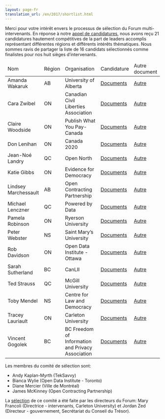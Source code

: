 ```yaml
---
layout: page-fr
translation_url: /en/2017/shortlist.html
---
```

Merci pour votre intérêt envers le processus de sélection du Forum multi-intervenants. En réponse à notre [appel de candidatures](http://www.opengovdialogue.ca/fr/postuler-au-forum-multi-intervenants.html), nous avons reçu 21 candidatures hautement compétitives de la part de leaders accomplis représentant différentes régions et différents intérêts thématiques. Nous sommes ravis de partager la liste de 16 candidats sélectionnés comme finalistes pour nos huit sièges d’intervenants.

<table class="table table-striped">
  <thead>
    <tr>
      <td>Nom</td>
      <td>Région</td>
      <td>Organisation</td>
      <td>Candidature</td>
      <td>Autre document</td>
    </tr>
  </thead>
  <tbody>
    <tr>
      <td>Amanda Wakaruk</td>
      <td>AB</td>
      <td>University of Alberta</td>
      <td><a href="/files/2017/nominations/amanda-wakaruk.pdf">Documents</a></td>
      <td><a href="/files/2017/materials/amanda-wakaruk.pdf">Autre</a></td>
    </tr>
    <tr>
      <td>Cara Zwibel</td>
      <td>ON</td>
      <td>Canadian Civil Liberties Association</td>
      <td><a href="/files/2017/nominations/cara-zwibel.pdf">Documents</a></td>
      <td><a href="/files/2017/materials/cara-zwibel.pdf">Autre</a></td>
    </tr>
    <tr>
      <td>Claire Woodside</td>
      <td>ON</td>
      <td>Publish What You Pay-Canada</td>
      <td><a href="/files/2017/nominations/claire-woodside.pdf">Documents</a></td>
      <td><a href="/files/2017/materials/claire-woodside.pdf">Autre</a></td>
    </tr>
    <tr>
      <td>Don Lenihan</td>
      <td>ON</td>
      <td>Canada 2020</td>
      <td><a href="/files/2017/nominations/don-lenihan.pdf">Documents</a></td>
      <td><a href="/files/2017/materials/don-lenihan.pdf">Autre</a></td>
    </tr>
    <tr>
      <td>Jean-Noé Landry</td>
      <td>QC</td>
      <td>Open North</td>
      <td><a href="/files/2017/nominations/jean-noe-landry.pdf">Documents</a></td>
      <td><a href="/files/2017/materials/jean-noe-landry.pdf">Autre</a></td>
    </tr>
    <tr>
      <td>Katie Gibbs</td>
      <td>ON</td>
      <td>Evidence for Democracy</td>
      <td><a href="/files/2017/nominations/katie-gibbs.pdf">Documents</a></td>
      <td><a href="/files/2017/materials/katie-gibbs.pdf">Autre</a></td>
    </tr>
    <tr>
      <td>Lindsey Marchessault</td>
      <td>AB</td>
      <td>Open Contracting Partnership</td>
      <td><a href="/files/2017/nominations/lindsey-marchessault.pdf">Documents</a></td>
      <td><a href="/files/2017/materials/lindsey-marchessault.pdf">Autre</a></td>
    </tr>
    <tr>
      <td>Michael Lenczner</td>
      <td>QC</td>
      <td>Powered by Data</td>
      <td><a href="/files/2017/nominations/michael-lenczner.pdf">Documents</a></td>
      <td><a href="/files/2017/materials/michael-lenczner.pdf">Autre</a></td>
    </tr>
    <tr>
      <td>Pamela Robinson</td>
      <td>ON</td>
      <td>Ryerson University</td>
      <td><a href="/files/2017/nominations/pamela-robinson.pdf">Documents</a></td>
      <td><a href="/files/2017/materials/pamela-robinson.pdf">Autre</a></td>
    </tr>
    <tr>
      <td>Peter Webster</td>
      <td>NS</td>
      <td>Saint Mary’s University</td>
      <td><a href="/files/2017/nominations/peter-webster.pdf">Documents</a></td>
      <td><a href="/files/2017/materials/peter-webster.pdf">Autre</a></td>
    </tr>
    <tr>
      <td>Rob Davidson</td>
      <td>ON</td>
      <td>Open Data Institute - Ottawa</td>
      <td><a href="/files/2017/nominations/rob-davidson.pdf">Documents</a></td>
      <td><a href="/files/2017/materials/rob-davidson.pdf">Autre</a></td>
    </tr>
    <tr>
      <td>Sarah Sutherland</td>
      <td>BC</td>
      <td>CanLII</td>
      <td><a href="/files/2017/nominations/sarah-sutherland.pdf">Documents</a></td>
      <td><a href="/files/2017/materials/sarah-sutherland.pdf">Autre</a></td>
    </tr>
    <tr>
      <td>Ted Strauss</td>
      <td>QC</td>
      <td>McGill University</td>
      <td><a href="/files/2017/nominations/ted-strauss.pdf">Documents</a></td>
      <td><a href="/files/2017/materials/ted-strauss.pdf">Autre</a></td>
    </tr>
    <tr>
      <td>Toby Mendel</td>
      <td>NS</td>
      <td>Centre for Law and Democracy</td>
      <td><a href="/files/2017/nominations/toby-mendel.pdf">Documents</a></td>
      <td><a href="/files/2017/materials/toby-mendel.pdf">Autre</a></td>
    </tr>
    <tr>
      <td>Tracey Lauriault</td>
      <td>ON</td>
      <td>Carleton University</td>
      <td><a href="/files/2017/nominations/tracey-lauriault.pdf">Documents</a></td>
      <td><a href="/files/2017/materials/tracey-lauriault.pdf">Autre</a></td>
    </tr>
    <tr>
      <td>Vincent Gogolek</td>
      <td>BC</td>
      <td>BC Freedom of Information and Privacy Association</td>
      <td><a href="/files/2017/nominations/vincent-gogolek.pdf">Documents</a></td>
      <td><a href="/files/2017/materials/vincent-gogolek.pdf">Autre</a></td>
    </tr>
  </tbody>
</table>

Les membres du comité de sélection sont:

* Andy Kaplan-Myrth (TekSavvy)
* Bianca Wylie (Open Data Institute - Toronto)
* Diane Mercier (Ville de Montréal)
* James McKinney (Open Contracting Partnership)

La [sélection](http://www.opengovdialogue.ca/fr/postuler-au-comite-de-selection.html) de ce comité a été faite par les directeurs du Forum: Mary Francoli (Directrice - intervenants, Carleton University) et Jordan Zed (Directeur - gouvernement, Secrétariat du Conseil du Trésor).
